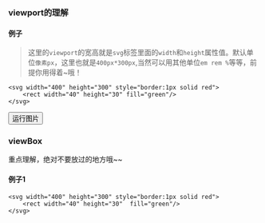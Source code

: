 ### viewport的理解

#### 例子
>这里的`viewport`的宽高就是`svg`标签里面的`width`和`height`属性值。默认单位`像素px`，这里也就是`400px*300px`,当然可以用其他单位`em rem %`等等，前提你用得着~哦！
``` 
<svg width="400" height="300" style="border:1px solid red">
    <rect width="40" height="30" fill="green"/>
</svg>
```
<button>运行图片</button>

### viewBox

重点理解，绝对不要放过的地方哦~~

#### 例子1

```
<svg width="400" height="300" style="border:1px solid red">
    <rect width="40" height="30"  fill="green"/>
</svg>
```
<script src="https://files.cnblogs.com/files/leee/run.js"></script>